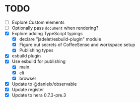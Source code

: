 TODO
====

- [ ] Explore Custom elements
- [ ] Optionally pass `document` when rendering?
- [x] Explore adding TypeScript typings
  - [x] declare "jadelet/esbuild-plugin" module
  - [x] Figure out secrets of CoffeeSense and workspace setup
  - [x] Publishing types
- [x] esbuild plugin
- [x] Use esbuild for publishing
  - [x] main
  - [x] cli
  - [x] browser
- [x] Update to @danielx/observable
- [x] Update register
- [x] Update to hera 0.7.3-pre.3
